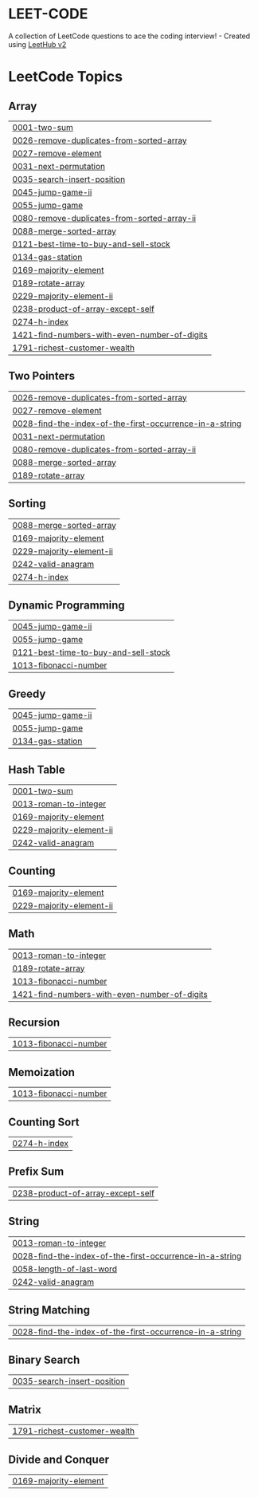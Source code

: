 # LEET-CODE
A collection of LeetCode questions to ace the coding interview! - Created using [LeetHub v2](https://github.com/arunbhardwaj/LeetHub-2.0)

<!---LeetCode Topics Start-->
# LeetCode Topics
## Array
|  |
| ------- |
| [0001-two-sum](https://github.com/ABDULHAMEETHU/LEET-CODE/tree/master/0001-two-sum) |
| [0026-remove-duplicates-from-sorted-array](https://github.com/ABDULHAMEETHU/LEET-CODE/tree/master/0026-remove-duplicates-from-sorted-array) |
| [0027-remove-element](https://github.com/ABDULHAMEETHU/LEET-CODE/tree/master/0027-remove-element) |
| [0031-next-permutation](https://github.com/ABDULHAMEETHU/LEET-CODE/tree/master/0031-next-permutation) |
| [0035-search-insert-position](https://github.com/ABDULHAMEETHU/LEET-CODE/tree/master/0035-search-insert-position) |
| [0045-jump-game-ii](https://github.com/ABDULHAMEETHU/LEET-CODE/tree/master/0045-jump-game-ii) |
| [0055-jump-game](https://github.com/ABDULHAMEETHU/LEET-CODE/tree/master/0055-jump-game) |
| [0080-remove-duplicates-from-sorted-array-ii](https://github.com/ABDULHAMEETHU/LEET-CODE/tree/master/0080-remove-duplicates-from-sorted-array-ii) |
| [0088-merge-sorted-array](https://github.com/ABDULHAMEETHU/LEET-CODE/tree/master/0088-merge-sorted-array) |
| [0121-best-time-to-buy-and-sell-stock](https://github.com/ABDULHAMEETHU/LEET-CODE/tree/master/0121-best-time-to-buy-and-sell-stock) |
| [0134-gas-station](https://github.com/ABDULHAMEETHU/LEET-CODE/tree/master/0134-gas-station) |
| [0169-majority-element](https://github.com/ABDULHAMEETHU/LEET-CODE/tree/master/0169-majority-element) |
| [0189-rotate-array](https://github.com/ABDULHAMEETHU/LEET-CODE/tree/master/0189-rotate-array) |
| [0229-majority-element-ii](https://github.com/ABDULHAMEETHU/LEET-CODE/tree/master/0229-majority-element-ii) |
| [0238-product-of-array-except-self](https://github.com/ABDULHAMEETHU/LEET-CODE/tree/master/0238-product-of-array-except-self) |
| [0274-h-index](https://github.com/ABDULHAMEETHU/LEET-CODE/tree/master/0274-h-index) |
| [1421-find-numbers-with-even-number-of-digits](https://github.com/ABDULHAMEETHU/LEET-CODE/tree/master/1421-find-numbers-with-even-number-of-digits) |
| [1791-richest-customer-wealth](https://github.com/ABDULHAMEETHU/LEET-CODE/tree/master/1791-richest-customer-wealth) |
## Two Pointers
|  |
| ------- |
| [0026-remove-duplicates-from-sorted-array](https://github.com/ABDULHAMEETHU/LEET-CODE/tree/master/0026-remove-duplicates-from-sorted-array) |
| [0027-remove-element](https://github.com/ABDULHAMEETHU/LEET-CODE/tree/master/0027-remove-element) |
| [0028-find-the-index-of-the-first-occurrence-in-a-string](https://github.com/ABDULHAMEETHU/LEET-CODE/tree/master/0028-find-the-index-of-the-first-occurrence-in-a-string) |
| [0031-next-permutation](https://github.com/ABDULHAMEETHU/LEET-CODE/tree/master/0031-next-permutation) |
| [0080-remove-duplicates-from-sorted-array-ii](https://github.com/ABDULHAMEETHU/LEET-CODE/tree/master/0080-remove-duplicates-from-sorted-array-ii) |
| [0088-merge-sorted-array](https://github.com/ABDULHAMEETHU/LEET-CODE/tree/master/0088-merge-sorted-array) |
| [0189-rotate-array](https://github.com/ABDULHAMEETHU/LEET-CODE/tree/master/0189-rotate-array) |
## Sorting
|  |
| ------- |
| [0088-merge-sorted-array](https://github.com/ABDULHAMEETHU/LEET-CODE/tree/master/0088-merge-sorted-array) |
| [0169-majority-element](https://github.com/ABDULHAMEETHU/LEET-CODE/tree/master/0169-majority-element) |
| [0229-majority-element-ii](https://github.com/ABDULHAMEETHU/LEET-CODE/tree/master/0229-majority-element-ii) |
| [0242-valid-anagram](https://github.com/ABDULHAMEETHU/LEET-CODE/tree/master/0242-valid-anagram) |
| [0274-h-index](https://github.com/ABDULHAMEETHU/LEET-CODE/tree/master/0274-h-index) |
## Dynamic Programming
|  |
| ------- |
| [0045-jump-game-ii](https://github.com/ABDULHAMEETHU/LEET-CODE/tree/master/0045-jump-game-ii) |
| [0055-jump-game](https://github.com/ABDULHAMEETHU/LEET-CODE/tree/master/0055-jump-game) |
| [0121-best-time-to-buy-and-sell-stock](https://github.com/ABDULHAMEETHU/LEET-CODE/tree/master/0121-best-time-to-buy-and-sell-stock) |
| [1013-fibonacci-number](https://github.com/ABDULHAMEETHU/LEET-CODE/tree/master/1013-fibonacci-number) |
## Greedy
|  |
| ------- |
| [0045-jump-game-ii](https://github.com/ABDULHAMEETHU/LEET-CODE/tree/master/0045-jump-game-ii) |
| [0055-jump-game](https://github.com/ABDULHAMEETHU/LEET-CODE/tree/master/0055-jump-game) |
| [0134-gas-station](https://github.com/ABDULHAMEETHU/LEET-CODE/tree/master/0134-gas-station) |
## Hash Table
|  |
| ------- |
| [0001-two-sum](https://github.com/ABDULHAMEETHU/LEET-CODE/tree/master/0001-two-sum) |
| [0013-roman-to-integer](https://github.com/ABDULHAMEETHU/LEET-CODE/tree/master/0013-roman-to-integer) |
| [0169-majority-element](https://github.com/ABDULHAMEETHU/LEET-CODE/tree/master/0169-majority-element) |
| [0229-majority-element-ii](https://github.com/ABDULHAMEETHU/LEET-CODE/tree/master/0229-majority-element-ii) |
| [0242-valid-anagram](https://github.com/ABDULHAMEETHU/LEET-CODE/tree/master/0242-valid-anagram) |
## Counting
|  |
| ------- |
| [0169-majority-element](https://github.com/ABDULHAMEETHU/LEET-CODE/tree/master/0169-majority-element) |
| [0229-majority-element-ii](https://github.com/ABDULHAMEETHU/LEET-CODE/tree/master/0229-majority-element-ii) |
## Math
|  |
| ------- |
| [0013-roman-to-integer](https://github.com/ABDULHAMEETHU/LEET-CODE/tree/master/0013-roman-to-integer) |
| [0189-rotate-array](https://github.com/ABDULHAMEETHU/LEET-CODE/tree/master/0189-rotate-array) |
| [1013-fibonacci-number](https://github.com/ABDULHAMEETHU/LEET-CODE/tree/master/1013-fibonacci-number) |
| [1421-find-numbers-with-even-number-of-digits](https://github.com/ABDULHAMEETHU/LEET-CODE/tree/master/1421-find-numbers-with-even-number-of-digits) |
## Recursion
|  |
| ------- |
| [1013-fibonacci-number](https://github.com/ABDULHAMEETHU/LEET-CODE/tree/master/1013-fibonacci-number) |
## Memoization
|  |
| ------- |
| [1013-fibonacci-number](https://github.com/ABDULHAMEETHU/LEET-CODE/tree/master/1013-fibonacci-number) |
## Counting Sort
|  |
| ------- |
| [0274-h-index](https://github.com/ABDULHAMEETHU/LEET-CODE/tree/master/0274-h-index) |
## Prefix Sum
|  |
| ------- |
| [0238-product-of-array-except-self](https://github.com/ABDULHAMEETHU/LEET-CODE/tree/master/0238-product-of-array-except-self) |
## String
|  |
| ------- |
| [0013-roman-to-integer](https://github.com/ABDULHAMEETHU/LEET-CODE/tree/master/0013-roman-to-integer) |
| [0028-find-the-index-of-the-first-occurrence-in-a-string](https://github.com/ABDULHAMEETHU/LEET-CODE/tree/master/0028-find-the-index-of-the-first-occurrence-in-a-string) |
| [0058-length-of-last-word](https://github.com/ABDULHAMEETHU/LEET-CODE/tree/master/0058-length-of-last-word) |
| [0242-valid-anagram](https://github.com/ABDULHAMEETHU/LEET-CODE/tree/master/0242-valid-anagram) |
## String Matching
|  |
| ------- |
| [0028-find-the-index-of-the-first-occurrence-in-a-string](https://github.com/ABDULHAMEETHU/LEET-CODE/tree/master/0028-find-the-index-of-the-first-occurrence-in-a-string) |
## Binary Search
|  |
| ------- |
| [0035-search-insert-position](https://github.com/ABDULHAMEETHU/LEET-CODE/tree/master/0035-search-insert-position) |
## Matrix
|  |
| ------- |
| [1791-richest-customer-wealth](https://github.com/ABDULHAMEETHU/LEET-CODE/tree/master/1791-richest-customer-wealth) |
## Divide and Conquer
|  |
| ------- |
| [0169-majority-element](https://github.com/ABDULHAMEETHU/LEET-CODE/tree/master/0169-majority-element) |
<!---LeetCode Topics End-->